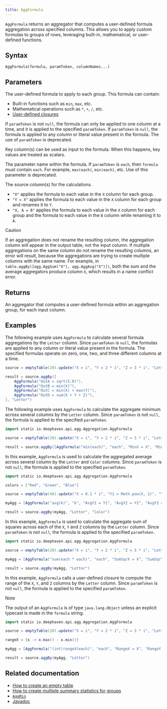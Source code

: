 ```yaml
---
title: AggFormula
---
```


`AggFormula` returns an aggregator that computes a user-defined formula aggregation across specified columns. This allows you to apply custom formulas to groups of rows, leveraging built-in, mathematical, or user-defined functions.

## Syntax

```
AggFormula(formula, paramToken, columnNames...)
```

## Parameters

<ParamTable>
<Param name="formula" type="String">

The user-defined formula to apply to each group. This formula can contain:

- Built-in functions such as `min`, `max`, etc.
- Mathematical operations such as `*`, `+`, `/`, etc.
- [User-defined closures](../../../how-to-guides/groovy-closures.md)

If `paramToken` is not `null`, the formula can only be applied to one column at a time, and it is applied to the specified `paramToken`. If `paramToken` is `null`, the formula is applied to any column or literal value present in the formula. The use of `paramToken` is deprecated.

Key column(s) can be used as input to the formula. When this happens, key values are treated as scalars.

</Param>
<Param name="paramToken" type="String">

The parameter name within the formula. If `paramToken` is `each`, then `formula` must contain `each`. For example, `max(each)`, `min(each)`, etc. Use of this parameter is deprecated.

</Param>
<Param name="columnNames" type="String...">

The source column(s) for the calculations.

- `"X"` applies the formula to each value in the `X` column for each group.
- `"Y = X"` applies the formula to each value in the `X` column for each group and renames it to `Y`.
- `"X, A = B"` applies the formula to each value in the `X` column for each group and the formula to each value in the `B` column while renaming it to `A`.

</Param>
</ParamTable>

> [!CAUTION]
> If an aggregation does not rename the resulting column, the aggregation column will appear in the output table, not the input column. If multiple aggregations on the same column do not rename the resulting columns, an error will result, because the aggregations are trying to create multiple columns with the same name. For example, in `table.aggBy([agg.AggSum("X"), agg.AggAvg("X")])`, both the sum and the average aggregators produce column `X`, which results in a name conflict error.

## Returns

An aggregator that computes a user-defined formula within an aggregation group, for each input column.

## Examples

The following example uses `AggFormula` to calculate several formula aggregations by the `Letter` column. Since `paramToken` is `null`, the formulas are applied to any column or literal value present in the formula. The specified formulas operate on zero, one, two, and three different columns at a time.

```groovy order=source,result
source = emptyTable(20).update("X = i", "Y = 2 * i", "Z = 3 * i", "Letter = (X % 2 == 0) ? `A` : `B`")

result = source.aggBy([
    AggFormula("OutA = sqrt(5.0)"),
    AggFormula("OutB = min(X)"),
    AggFormula("OutC = min(X) + max(Y)"),
    AggFormula("OutD = sum(X + Y + Z)"),
], "Letter")
```

The following example uses `AggFormula` to calculate the aggregate minimum across several columns by the `Letter` column. Since `paramToken` is not `null`, the formula is applied to the specified `paramToken`.

```groovy order=source,result
import static io.deephaven.api.agg.Aggregation.AggFormula

source = emptyTable(20).update("X = i", "Y = 2 * i", "Z = 3 * i", "Letter = (X % 2 == 0) ? `A` : `B`")

result = source.aggBy([AggFormula("min(each)", "each", "MinX = X", "MinY = Y", "MinZ = Z")], "Letter")
```

In this example, `AggFormula` is used to calculate the aggregated average across several column by the `Letter` and `Color` columns. Since `paramToken` is not `null`, the formula is applied to the specified `paramToken`.

```groovy order=source,result
import static io.deephaven.api.agg.Aggregation.AggFormula

colors = ["Red", "Green", "Blue"]

source = emptyTable(40).update("X = 0.1 * i", "Y1 = Math.pow(X, 2)", "Y2 = Math.sin(X)", "Y3 = Math.cos(X)", "Letter = (i % 2 == 0) ? `A` : `B`", "Color = (String)colors[i % 3]")

myAgg = [AggFormula("avg(k)", "k", "AvgY1 = Y1", "AvgY2 = Y2", "AvgY3 = Y3")]

result = source.aggBy(myAgg, "Letter", "Color")
```

In this example, `AggFormula` is used to calculate the aggregate sum of squares across each of the `X`, `Y` and `Z` columns by the `Letter` column. Since `paramToken` is not `null`, the formula is applied to the specified `paramToken`.

```groovy order=source,result
import static io.deephaven.api.agg.Aggregation.AggFormula

source = emptyTable(20).update("X = i", "Y = 2 * i", "Z = 3 * i", "Letter = (X % 2 == 0) ? `A` : `B`")

myAgg = [AggFormula("sum(each * each)", "each", "SumSqrX = X", "SumSqrY = Y", "SumSqrZ = Z")]

result = source.aggBy(myAgg, "Letter")
```

In this example, `AggFormula` calls a user-defined closure to compute the range of the `X`, `Y`, and `Z` columns by the `Letter` column. Since `paramToken` is not `null`, the formula is applied to the specified `paramToken`.

> [!NOTE]
> The output of an `AggFormula` is of type `java.lang.Object` unless an explicit typecast is made in the `formula` string.

```groovy order=source,result
import static io.deephaven.api.agg.Aggregation.AggFormula

source = emptyTable(20).update("X = i", "Y = 2 * i", "Z = 3 * i", "Letter = (X % 2 == 0) ? `A` : `B`")

rangeX = {x -> x.max() - x.min()}

myAgg = [AggFormula("(int)rangeX(each)", "each", "RangeX = X", "RangeY = Y", "RangeZ = Z")]

result = source.aggBy(myAgg, "Letter")
```

## Related documentation

- [How to create an empty table](../../../how-to-guides/new-and-empty-table.md#emptytable)
- [How to create multiple summary statistics for groups](../../../how-to-guides/combined-aggregations.md)
- [`AggMin`](./AggMin.md)
- [Javadoc](https://deephaven.io/core/javadoc/io/deephaven/api/agg/Aggregation.html#AggFormula(java.lang.String,java.lang.String,java.lang.String...))
